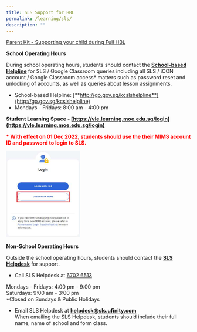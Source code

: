 ```yaml
---
title: SLS Support for HBL
permalink: /learning/sls/
description: ""
---
```

[Parent Kit - Supporting your child during Full HBL](/files/Parent%20Kit%20-%20Supporting%20your%20child%20during%20Full%20HBL.pdf)

**School Operating Hours**

During school operating hours, students should contact the **<u>School-based Helpline</u>** for SLS / Google Classroom queries including all SLS / iCON account / Google Classroom access* matters such as password reset and unlocking of accounts, as well as queries about lesson assignments.

*   School-based Helpline: [**http://go.gov.sg/kcslshelpline**](http://go.gov.sg/kcslshelpline)
*   Mondays - Fridays: 8:00 am - 4:00 pm

**Student Learning Space - [https://vle.learning.moe.edu.sg/login](https://vle.learning.moe.edu.sg/login)**

**<span style="color: red"> * With effect on 01 Dec 2022, students should use the their MIMS account ID and password to login to SLS.</span>**

<img src="/images/SLS_MIMS(1).jpg" style="width:40%">

**Non-School Operating Hours**

Outside the school operating hours, students should contact the **<u>SLS Helpdesk</u>** for support.  

*   Call SLS Helpdesk at <u>6702 6513</u>

Mondays - Fridays: 4:00 pm - 9:00 pm  
Saturdays: 9:00 am - 3:00 pm  
\*Closed on Sundays & Public Holidays

*   Email SLS Helpdesk at [**helpdesk@sls.ufinity.com**](mailto:helpdesk@sls.ufinity.com)<br>
When emailing the SLS Helpdesk, students should include their full name, name of school and form class.